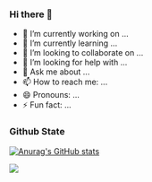 ### Hi there 👋

- 🔭 I’m currently working on ...
- 🌱 I’m currently learning ...
- 👯 I’m looking to collaborate on ...
- 🤔 I’m looking for help with ...
- 💬 Ask me about ...
- 📫 How to reach me: ...
- 😄 Pronouns: ...
- ⚡ Fun fact: ...

<!--
**fanweibin2018/fanweibin2018** is a ✨ _special_ ✨ repository because its `README.md` (this file) appears on your GitHub profile.

Here are some ideas to get you started:

- 🔭 I’m currently working on ...
- 🌱 I’m currently learning ...
- 👯 I’m looking to collaborate on ...
- 🤔 I’m looking for help with ...
- 💬 Ask me about ...
- 📫 How to reach me: ...
- 😄 Pronouns: ...
- ⚡ Fun fact: ...
-->

### Github State
[![Anurag's GitHub stats](https://github-readme-stats.vercel.app/api?username=fanweibin2018)](https://github.com/anuraghazra/github-readme-stats)

<a target="_blank" href="https://github.com/fanweibin2018/fanweibin2018">
  <img align="left" src="https://github-readme-stats.vercel.app/api/pin/?username=fanweibin2018&repo=fanweibin2018&theme=dracula" />
</a>
